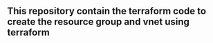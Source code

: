 ## This repository contain the terraform code to create the resource group and vnet using terraform 
